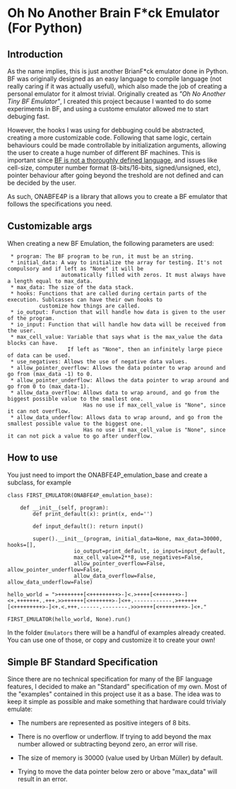 # Oh No Another Brain F*ck Emulator (For Python)

## Introduction

As the name implies, this is just another BrianF*ck emulator done in Python. BF was originally designed as an easy language to compile language (not really caring if it was actually useful), which also made the job of creating a personal emulator for it almost trivial. Originally created as _"Oh No Another Tiny BF Emulator"_, I created this project because I wanted to do some experiments in BF, and using a custome emulator allowed me to start debuging fast. 

However, the hooks I was using for debbuging could be abstracted, creating a more customizable code. Following that same logic, certain behaviours could be made controllable by initialization arguments, allowing the user to create a huge number of different BF machines. This is important since [BF is not a thoroughly defined language](https://en.wikipedia.org/wiki/Brainfuck#Portability_issues), and issues like cell-size, computer number format (8-bits/16-bits, signed/unsigned, etc), pointer behaviour after going beyond the treshold are not defined and can be decided by the user.

As such, ONABFE4P is a library that allows you to create a BF emulator that follows the specifications you need.

## Customizable args

When creating a new BF Emulation, the following parameters are used:

     * program: The BF program to be run, it must be an string.
     * initial_data: A way to initialize the array for testing. It's not compulsory and if left as "None" it will be
                     automatically filled with zeros. It must always have a length equal to max_data.
     * max_data: The size of the data stack.
     * hooks: Functions that are called during certain parts of the execution. Sublcasses can have their own hooks to
              customize how things are called.
     * io_output: Function that will handle how data is given to the user of the program.
     * io_input: Function that will handle how data will be received from the user.
     * max_cell_value: Variable that says what is the max_value the data blocks can have.
                       If left as "None", then an infinitely large piece of data can be used.
     * use_negatives: Allows the use of negative data values.
     * allow_pointer_overflow: Allows the data pointer to wrap around and go from (max_data -1) to 0.
     * allow_pointer_underflow: Allows the data pointer to wrap around and go from 0 to (max_data-1).
     * allow_data_overflow: Allows data to wrap around, and go from the biggest possible value to the smallest one.
                            Has no use if max_cell_value is "None", since it can not overflow.
     * allow_data_underflow: Allows data to wrap around, and go from the smallest possible value to the biggest one.
                            Has no use if max_cell_value is "None", since it can not pick a value to go after underflow.

## How to use

You just need to import the ONABFE4P_emulation_base and create a subclass, for example

    class FIRST_EMULATOR(ONABFE4P_emulation_base):
  
        def __init__(self, program):
            def print_default(x): print(x, end='')

            def input_default(): return input()

            super().__init__(program, initial_data=None, max_data=30000, hooks=[],
                         io_output=print_default, io_input=input_default,
                         max_cell_value=2**8, use_negatives=False,
                         allow_pointer_overflow=False, allow_pointer_underflow=False,
                         allow_data_overflow=False, allow_data_underflow=False)
   
    hello_world = ">++++++++[<+++++++++>-]<.>++++[<+++++++>-]<+.+++++++..+++.>>++++++[<+++++++>-]<++.------------.>++++++[<+++++++++>-]<+.<.+++.------.--------.>>>++++[<++++++++>-]<+."

    FIRST_EMULATOR(hello_world, None).run()

In the folder ``Emulators`` there will be a handful of examples already created. You can use one of those, or copy and 
customize it to create your own!

## Simple BF Standard Specification

Since there are no technical specification for many of the BF language features, I decided to make an "Standard" specification of my own. Most of the "examples" contained in this project use it as a base. The idea was to keep it simple as possible and make something that hardware could trivialy emulate:

* The numbers are represented as positive integers of 8 bits. 

* There is no overflow or underflow. If trying to add beyond the max number allowed or subtracting beyond zero, an error will rise.

* The size of memory is 30000 (value used by  Urban Müller) by default.

* Trying to move the data pointer below zero or above "max_data" will result in an error.

